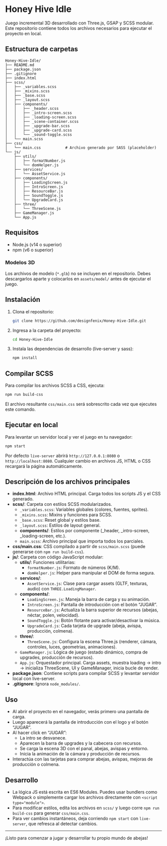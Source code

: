 # Honey Hive Idle

Juego incremental 3D desarrollado con Three.js, GSAP y SCSS modular. Este repositorio contiene todos los archivos necesarios para ejecutar el proyecto en local.

## Estructura de carpetas

```
Honey-Hive-Idle/
├── README.md
├── package.json
├── .gitignore
├── index.html
├── scss/
│   ├── _variables.scss
│   ├── _mixins.scss
│   ├── _base.scss
│   ├── _layout.scss
│   ├── components/
│   │   ├── _header.scss
│   │   ├── _intro-screen.scss
│   │   ├── _loading-screen.scss
│   │   ├── _scene-container.scss
│   │   ├── _upgrade-bar.scss
│   │   ├── _upgrade-card.scss
│   │   └── _sound-toggle.scss
│   └── main.scss
├── css/
│   └── main.css           # Archivo generado por SASS (placeholder)
└── js/
    ├── utils/
    │   ├── formatNumber.js
    │   └── domHelper.js
    ├── services/
    │   └── AssetService.js
    ├── components/
    │   ├── LoadingScreen.js
    │   ├── IntroScreen.js
    │   ├── ResourceBar.js
    │   ├── SoundToggle.js
    │   └── UpgradeCard.js
    ├── three/
    │   └── ThreeScene.js
    ├── GameManager.js
    └── App.js
```

## Requisitos

- Node.js (v14 o superior)
- npm (v6 o superior)

### Modelos 3D

Los archivos de modelo (`*.glb`) no se incluyen en el repositorio. Debes
descargarlos aparte y colocarlos en `assets/model/` antes de ejecutar el juego.

## Instalación

1. Clona el repositorio:
   ```bash
   git clone https://github.com/designfenix/Honey-Hive-Idle.git
   ```
2. Ingresa a la carpeta del proyecto:
   ```bash
   cd Honey-Hive-Idle
   ```
3. Instala las dependencias de desarrollo (live-server y sass):
   ```bash
   npm install
   ```

## Compilar SCSS

Para compilar los archivos SCSS a CSS, ejecuta:
```bash
npm run build-css
```
El archivo resultante `css/main.css` será sobrescrito cada vez que ejecutes este comando.

## Ejecutar en local

Para levantar un servidor local y ver el juego en tu navegador:
```bash
npm start
```
Por defecto `live-server` abrirá `http://127.0.0.1:8080` o `http://localhost:8080`. Cualquier cambio en archivos JS, HTML o CSS recargará la página automáticamente.

## Descripción de los archivos principales

- **index.html**: Archivo HTML principal. Carga todos los scripts JS y el CSS generado.
- **scss/**: Carpeta con estilos SCSS modularizados.
  - `_variables.scss`: Variables globales (colores, fuentes, sprites).
  - `_mixins.scss`: Mixins y funciones para SCSS.
  - `_base.scss`: Reset global y estilos base.
  - `_layout.scss`: Estilos de layout general.
  - **components/**: Estilos por componente (_header, _intro-screen, _loading-screen, etc.).
  - `main.scss`: Archivo principal que importa todos los parciales.
- **css/main.css**: CSS compilado a partir de `scss/main.scss` (puede generarse con `npm run build-css`).
- **js/**: Carpeta con código JavaScript modular:
  - **utils/**: Funciones utilitarias:
    - `formatNumber.js`: Formato de números (K/M).
    - `domHelper.js`: Helper para manipular el DOM de forma segura.
  - **services/**:
    - `AssetService.js`: Clase para cargar assets (GLTF, texturas, audio) con `THREE.LoadingManager`.
  - **components/**:
    - `LoadingScreen.js`: Maneja la barra de carga y su animación.
    - `IntroScreen.js`: Pantalla de introducción con el botón “JUGAR”.
    - `ResourceBar.js`: Actualiza la barra superior de recursos (abejas, néctar, polen, velocidad).
    - `SoundToggle.js`: Botón flotante para activar/desactivar la música.
    - `UpgradeCard.js`: Cada tarjeta de upgrade (abeja, avispa, producción, colmena).
  - **three/**:
    - `ThreeScene.js`: Configura la escena Three.js (renderer, cámara, controles, luces, geometrias, animaciones).
  - `GameManager.js`: Lógica de juego (estado dinámico, compra de upgrades, producción de recursos).
  - `App.js`: Orquestador principal. Carga assets, muestra loading → intro → inicializa ThreeScene, UI y GameManager, inicia bucle de render.
- **package.json**: Contiene scripts para compilar SCSS y levantar servidor local con live-server.
- **.gitignore**: Ignora `node_modules/`.

## Uso

- Al abrir el proyecto en el navegador, verás primero una pantalla de carga.
- Luego aparecerá la pantalla de introducción con el logo y el botón “JUGAR”.
- Al hacer click en “JUGAR”:
  - La intro se desvanece.
  - Aparecen la barra de upgrades y la cabecera con recursos.
  - Se carga la escena 3D con el panal, abejas, avispas y entorno.
  - Inicia la animación de la cámara y producción de recursos.
- Interactúa con las tarjetas para comprar abejas, avispas, mejoras de producción o colmena.

## Desarrollo

- La lógica JS está escrita en ES6 Modules. Puedes usar bundlers como Webpack o simplemente cargar los archivos directamente con `<script type="module">`.
- Para modificar estilos, edita los archivos en `scss/` y luego corre `npm run build-css` para generar `css/main.css`.
- Para ver cambios instantáneos, deja corriendo `npm start` con `live-server`, que refresca al detectar cambios.

---

¡Listo para comenzar a jugar y desarrollar tu propio mundo de abejas!


